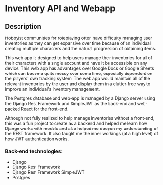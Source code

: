 # Inventory API and Webapp

## Description
Hobbyist communities for roleplaying often have difficulty managing user inventories as they can get expansive over time because of an individual creating multiple characters and the natural progression of obtaining items.

This web app is designed to help users manage their inventories for all of their characters with a single account and have it be accessible on any device. This web app has advantages over Google Docs or Google Sheets which can become quite messy over some time, especially dependent on the players' own tracking system. The web app would maintain all of the relevant inventories by the user and display them in a clutter-free way to improve an individual's inventory management.

The Postgres database and web-app is managed by a Django server using the Django Rest Framework and SimpleJWT as the back-end and web-packed React for the front-end.

Although not fully realized to help manage inventories without a front-end, this was a fun project to create as a backend and helped me learn how Django works with models and also helped me deepen my understanding of the REST framework. It also taught me the inner workings (at a high level) of how JWT authentication works.

### Back-end technologies:
- Django
- Django Rest Framework
- Django Rest Framework SimpleJWT
- Postgres